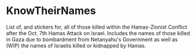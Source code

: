 # KnowTheirNames
List of, and stickers for, all of those killed within the Hamas-Zionist Conflict after the Oct. 7th Hamas Attack on Israel. Includes the names of those killed in Gaza due to bombardment from Netanyahu's Government as well as (WIP) the names of Israelis killed or kidnapped by Hamas.

